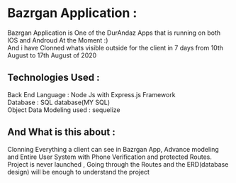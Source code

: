 # Bazrgan Application :
Bazrgan Application is One of the DurAndaz Apps that is running on both IOS and Androud At the Moment :)  
And i have Clonned whats visible outside for the client in 7 days from 10th August to 17th August of 2020  

## Technologies Used :
Back End Language :  Node Js with Express.js Framework  
Database : SQL database(MY SQL)  
Object Data Modeling used : sequelize  


## And What is this about :

Clonning Everything a client can see in Bazrgan App, Advance modeling and Entire User System with Phone Verification and protected Routes.
Project is never launched , Going through the Routes  and the ERD(database design) will be enough to understand the project



